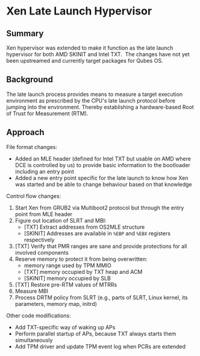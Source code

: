 # Xen Late Launch Hypervisor

## Summary

Xen hypervisor was extended to make it function as the late launch hypervisor
for both AMD SKINIT and Intel TXT.  The changes have not yet been upstreamed and
currently target packages for Qubes OS.

## Background

The late launch process provides means to measure a target execution
environment as prescribed by the CPU's late launch protocol before jumping into
the environment. Thereby establishing a hardware-based Root of Trust for
Measurement (RTM).

## Approach

File format changes:

* Added an MLE header (defined for Intel TXT but usable on AMD where DCE is
    controlled by us) to provide basic information to the bootloader including
    an entry point
* Added a new entry point specific for the late launch to know how Xen was
    started and be able to change behaviour based on that knowledge

Control flow changes:

1. Start Xen from GRUB2 via Multiboot2 protocol but through the entry point
    from MLE header
2. Figure out location of SLRT and MBI:
    - [TXT] Extract addresses from OS2MLE structure
    - [SKINIT] Addresses are available in `%EBP` and `%EBX` registers
    respectively
3. [TXT] Verify that PMR ranges are sane and provide protections for all
    involved components
4. Reserve memory to protect it from being overwritten:
    - memory range used by TPM MMIO
    - [TXT] memory occupied by TXT heap and ACM
    - [SKINIT] memory occupied by SLB
5. [TXT] Restore pre-RTM values of MTRRs
6. Measure MBI
7. Process DRTM policy from SLRT (e.g., parts of SLRT, Linux kernel, its
    parameters, memory map, initrd)

Other code modifications:

* Add TXT-specific way of waking up APs
* Perform parallel startup of APs, because TXT always starts them
    simultaneously
* Add TPM driver and update TPM event log when PCRs are extended
